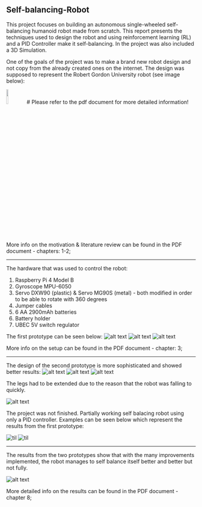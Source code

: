## Self-balancing-Robot

This project focuses on building an autonomous single-wheeled self-balancing
humanoid robot made from scratch. This report presents the techniques used to
design the robot and using reinforcement learning (RL) and a PID Controller make it
self-balancing. In the project was also included a 3D Simulation.

One of the goals of the project was to make a brand new robot design and not copy
from the already created ones on the internet. The design was supposed to represent
the Robert Gordon University robot (see image below):

<img src="https://github.com/SpacePirato/Autonomous-Robot/blob/master/Library/7.PNG" width="10%">
# Please refer to the pdf document for more detailed information!

More info on the motivation & literature review can be found in the PDF document - chapters: 1-2;

-----------------------------------------------------------------------------------

The hardware that was used to control the robot:
1. Raspberry Pi 4 Model B
2. Gyroscope MPU-6050
3. Servo DXW90 (plastic) & Servo MG90S (metal) - both modified in 
                      order to be able to rotate with 360 degrees
4. Jumper cables
5. 6 AA 2900mAh batteries
6. Battery holder
7. UBEC 5V switch regulator

The first prototype can be seen below:
![alt text](https://github.com/SpacePirato/Autonomous-Robot/blob/master/Library/6.PNG)
![alt text](https://github.com/SpacePirato/Autonomous-Robot/blob/master/Library/5.PNG)
![alt text](https://github.com/SpacePirato/Autonomous-Robot/blob/master/Library/4.PNG)


More info on the setup can be found in the PDF document - chapter: 3;

-----------------------------------------------------------------------------------

The design of the second prototype is more sophisticated and showed better results:
![alt text](https://github.com/SpacePirato/Autonomous-Robot/blob/master/Library/1.PNG)
![alt text](https://github.com/SpacePirato/Autonomous-Robot/blob/master/Library/2.PNG) 
![alt text](https://github.com/SpacePirato/Autonomous-Robot/blob/master/Library/3.PNG) 

The legs had to be extended due to the reason that the robot was falling to quickly.

![alt text](https://github.com/SpacePirato/Autonomous-Robot/blob/master/Library/robot.jpg) 

The project was not finished. Partially working self balacing robot using only a PID controller.
Examples can be seen below which represent the results from the first prototype:

![til](https://imgur.com/a/DbxxrUt)
![til](https://imgur.com/a/jG6TrAk)

-----------------------------------------------------------------------------------

The results from the two prototypes show that with the many improvements implemented, 
the robot manages to self balance itself better and better but not fully.

![alt text](https://github.com/SpacePirato/Autonomous-Robot/blob/master/Library/8.PNG)

More detailed info on the results can be found in the PDF document - chapter 8;



